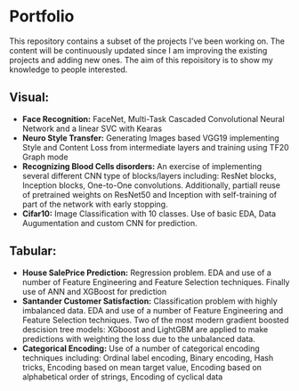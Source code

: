 # Portfolio
This repository contains a subset of the projects I've been working on. 
The content will be continuously updated since I am improving the existing projects and adding new ones.
The aim of this repoisitory is to show my knowledge to people interested.

## Visual:
* **Face Recognition:** FaceNet, Multi-Task Cascaded Convolutional Neural Network and a linear SVC with Kearas
* **Neuro Style Transfer:** Generating Images based VGG19 implementing Style and Content Loss from intermediate layers and training using TF20 Graph mode
* **Recognizing Blood Cells disorders:** An exercise of implementing several different CNN type of blocks/layers including: ResNet blocks, Inception blocks, One-to-One convolutions. Additionally, partiall reuse of pretrained weights on ResNet50 and Inception with self-training of part of the network with early stopping.
* **Cifar10:** Image Classification with 10 classes. Use of basic EDA, Data Augumentation and custom CNN for prediction.
## Tabular:
* **House SalePrice Prediction:** Regression problem. EDA and use of a number of Feature Engineering and Feature Selection techniques. Finally use of ANN and XGBoost for prediction
* **Santander Customer Satisfaction:** Classification problem with highly imbalanced data. EDA and use of a number of Feature Engineering and Feature Selection techniques. Two of the most modern gradient boosted descision tree models: XGboost and LightGBM are applied to make predictions with weighting the loss due to the unbalanced data.
* **Categorical Encoding:** Use of a number of categorical encoding techniques including: Ordinal label encoding, Binary encoding, Hash tricks, Encoding based on mean target value, Encoding based on alphabetical order of strings, Encoding of cyclical data



